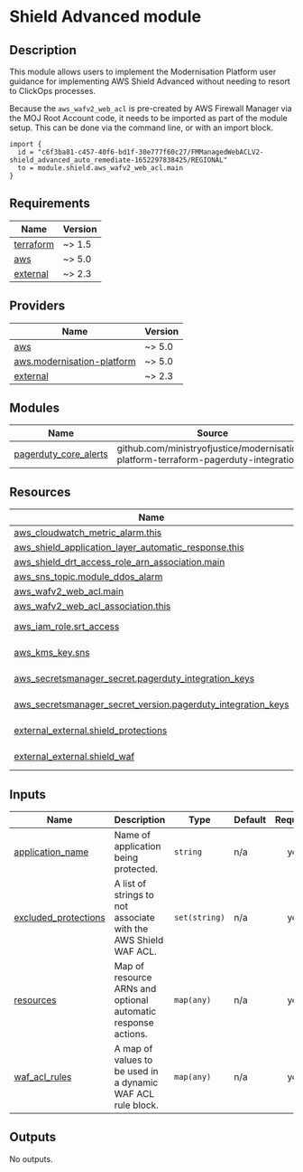 # Shield Advanced module

## Description

This module allows users to implement the Modernisation Platform user guidance for implementing AWS Shield Advanced
without needing to resort to ClickOps processes.

Because the `aws_wafv2_web_acl` is pre-created by AWS Firewall Manager via the MOJ Root Account code, it needs to be
imported as part of the module setup. This can be done via the command line, or with an import block.

```shell
import {
  id = "c6f3ba81-c457-40f6-bd1f-30e777f60c27/FMManagedWebACLV2-shield_advanced_auto_remediate-1652297838425/REGIONAL"
  to = module.shield.aws_wafv2_web_acl.main
}
```

## Requirements

| Name | Version |
|------|---------|
| <a name="requirement_terraform"></a> [terraform](#requirement\_terraform) | ~> 1.5 |
| <a name="requirement_aws"></a> [aws](#requirement\_aws) | ~> 5.0 |
| <a name="requirement_external"></a> [external](#requirement\_external) | ~> 2.3 |

## Providers

| Name | Version |
|------|---------|
| <a name="provider_aws"></a> [aws](#provider\_aws) | ~> 5.0 |
| <a name="provider_aws.modernisation-platform"></a> [aws.modernisation-platform](#provider\_aws.modernisation-platform) | ~> 5.0 |
| <a name="provider_external"></a> [external](#provider\_external) | ~> 2.3 |

## Modules

| Name | Source | Version |
|------|--------|---------|
| <a name="module_pagerduty_core_alerts"></a> [pagerduty\_core\_alerts](#module\_pagerduty\_core\_alerts) | github.com/ministryofjustice/modernisation-platform-terraform-pagerduty-integration | 0179859e6fafc567843cd55c0b05d325d5012dc4 |

## Resources

| Name | Type |
|------|------|
| [aws_cloudwatch_metric_alarm.this](https://registry.terraform.io/providers/hashicorp/aws/latest/docs/resources/cloudwatch_metric_alarm) | resource |
| [aws_shield_application_layer_automatic_response.this](https://registry.terraform.io/providers/hashicorp/aws/latest/docs/resources/shield_application_layer_automatic_response) | resource |
| [aws_shield_drt_access_role_arn_association.main](https://registry.terraform.io/providers/hashicorp/aws/latest/docs/resources/shield_drt_access_role_arn_association) | resource |
| [aws_sns_topic.module_ddos_alarm](https://registry.terraform.io/providers/hashicorp/aws/latest/docs/resources/sns_topic) | resource |
| [aws_wafv2_web_acl.main](https://registry.terraform.io/providers/hashicorp/aws/latest/docs/resources/wafv2_web_acl) | resource |
| [aws_wafv2_web_acl_association.this](https://registry.terraform.io/providers/hashicorp/aws/latest/docs/resources/wafv2_web_acl_association) | resource |
| [aws_iam_role.srt_access](https://registry.terraform.io/providers/hashicorp/aws/latest/docs/data-sources/iam_role) | data source |
| [aws_kms_key.sns](https://registry.terraform.io/providers/hashicorp/aws/latest/docs/data-sources/kms_key) | data source |
| [aws_secretsmanager_secret.pagerduty_integration_keys](https://registry.terraform.io/providers/hashicorp/aws/latest/docs/data-sources/secretsmanager_secret) | data source |
| [aws_secretsmanager_secret_version.pagerduty_integration_keys](https://registry.terraform.io/providers/hashicorp/aws/latest/docs/data-sources/secretsmanager_secret_version) | data source |
| [external_external.shield_protections](https://registry.terraform.io/providers/hashicorp/external/latest/docs/data-sources/external) | data source |
| [external_external.shield_waf](https://registry.terraform.io/providers/hashicorp/external/latest/docs/data-sources/external) | data source |

## Inputs

| Name | Description | Type | Default | Required |
|------|-------------|------|---------|:--------:|
| <a name="input_application_name"></a> [application\_name](#input\_application\_name) | Name of application being protected. | `string` | n/a | yes |
| <a name="input_excluded_protections"></a> [excluded\_protections](#input\_excluded\_protections) | A list of strings to not associate with the AWS Shield WAF ACL. | `set(string)` | n/a | yes |
| <a name="input_resources"></a> [resources](#input\_resources) | Map of resource ARNs and optional automatic response actions. | `map(any)` | n/a | yes |
| <a name="input_waf_acl_rules"></a> [waf\_acl\_rules](#input\_waf\_acl\_rules) | A map of values to be used in a dynamic WAF ACL rule block. | `map(any)` | n/a | yes |

## Outputs

No outputs.
